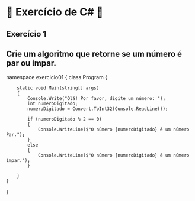 # :book: Exercício de C# :book:
## Exercício 1
## Crie um algoritmo que retorne se um número é par ou ímpar.
namespace exercicio01
{
    class Program
    {


        static void Main(string[] args)
        {
            Console.Write("Olá! Por favor, digite um número: ");
            int numeroDigitado;
            numeroDigitado = Convert.ToInt32(Console.ReadLine());

            if (numeroDigitado % 2 == 0)
            {
                Console.WriteLine($"O número {numeroDigitado} é um número Par.");
            }
            else
            {
                Console.WriteLine($"O número {numeroDigitado} é um número ímpar.");
            }

        }
    }
}